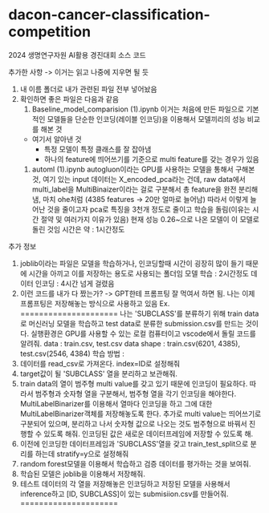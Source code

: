 # dacon-cancer-classification-competition
2024 생명연구자원 AI활용 경진대회 소스 코드

추가한 사항 -> 이거는 읽고 나중에 지우면 될 듯
1. 내 이름 폴더로 내가 관련된 파일 전부 넣어놨음
2. 확인하면 좋은 파일은 다음과 같음
   1. Baseline_model_comparision (1).ipynb
   이거는 처음에 만든 파일으로 기본적인 모델들을 단순한 인코딩(레이블 인코딩)을 이용해서 모델끼리의 성능 비교를 해본 것
   + 여기서 알아낸 것
     + 특정 모델이 특정 클래스를 잘 잡아냄
     + 하나의 feature에 띄어쓰기를 기준으로 multi feature를 갖는 경우가 있음
   1. automl (1).ipynb
   autogluon이라는 GPU를 사용하는 모델을 통해서 구해본 것, 여기 있는 input 데이터는 X_encoded_pca라는 건데, raw data에서 multi_label을 MultiBinaizer이라는 걸로 구분해서 총 feature을 완전 분리해냄, 마치 ohe처럼 (4385 features -> 20만 얼마로 늘어남)
   따라서 이렇게 늘어난 것을 줄이고자 pca로 특징을 3천개 정도로 줄이고 학습을 돌림(이유는 시간 절약 및 여러가지 이유가 있음)
   현재 성능 0.26~으로 나온 모델이 이 모델로 돌린 것임
   시간은 약 : 1시간정도

추가 정보
1. joblib이라는 파일은 모델을 학습하거나, 인코딩할때 시간이 굉장히 많이 들기 때문에 시간을 아끼고 이를 저장하는 용도로 사용되는 폴더임
모델 학습 : 2시간정도
데이터 인코딩 : 4시간 넘게 걸렸음 
2. 이런 코드를 내가 다 짰는가? -> GPT한테 프롬프팅 잘 먹여서 하면 됨. 나는 이제 프롬프팅은 저장해놓는 방식으로 사용하고 있음
Ex.
=====================
나는 'SUBCLASS'를 분류하기 위해 train data로 머신러닝 모델을 학습하고 test data로 분류한 submission.csv를 만드는 것이다. 실행환경은 GPU를 사용할 수 있는 로컬 컴퓨터이고 vscode에서 돌릴 코드를 알려줘.
data : train.csv, test.csv
data shape : train.csv(6201, 4385), test.csv(2546, 4384)
학습 방법 :
1. 데이터를 read_csv로 가져온다. index=ID로 설정해줘
2. target값이 될 'SUBCLASS' 열을 분리하고 보관해줘.
3. train data의 열이 범주형 multi value를 갖고 있기 때문에 인코딩이 필요하다. 따라서 범주형과 숫자형 열을 구분해서, 범주형 열을 각기 인코딩을 해야한다. MultiLabelBinarizer를 이용해서 열마다 인코딩을 하고 그에 대한 MultiLabelBinarizer객체를 저장해놓도록 한다. 추가로 multi value는 띄어쓰기로 구분되어 있으며, 분리하고 나서 숫자형 값으로 나오는 것도 범주형으로 바꿔서 진행할 수 있도록 해줘. 인코딩된 값은 새로운 데이터프레임에 저장할 수 있도록 해.
4. 이전에 인코딩한 데이터프레임과 'SUBCLASS'열을 갖고 train_test_split으로 분리를 하는데 stratify=y으로 설정해줘
5. random forest모델을 이용해서 학습하고 검증 데이터를 평가하는 것을 보여줘.
6. 학습된 모델은 joblib을 이용해서 저장해줘.
7. 테스트 데이터의 각 열을 저장해놓은 인코딩하고 저장된 모델을 사용해서 inference하고 [ID, SUBCLASS]이 있는 submisiion.csv를 만들어줘.
=====================